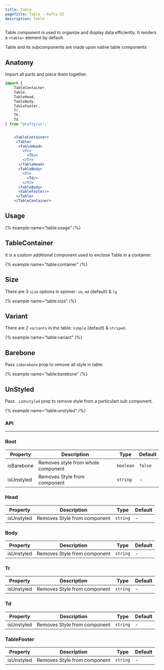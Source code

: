 ```yaml
---
title: Table
pageTitle: Table - Rafty UI
description: Table
---
```


Table component is used to organize and display data efficiently. It renders a `<table>` element by default.

Table and its subcomponents are made upon native table components

## Anatomy

Import all parts and piece them together.

```jsx
import {
    TableContainer,
    Table,
    TableHead,
    TableBody,
    TableFooter,
    Tr,
    Th,
    Td
} from "@rafty/ui";


    <TableContainer>
     <Table>
      <TableHead>
        <Tr>
          <Th/>
        </Tr>
      </TableHead>
      <TableBody>
        <Tr>
          <Td/>
        </Tr>
      <TableBody>
      <TableFooter/>
     </Table>
    </TableContainer>

```

## Usage

{% example name="table:usage" /%}

## TableContainer

It is a custom additional component used to enclose Table in a container.

{% example name="table:container" /%}

## Size

There are 3 `size` options in spinner: `sm`, `md` (default) & `lg`

{% example name="table:size" /%}

## Variant

There are 2 `variants` in the table: `simple` (default) & `striped`.

{% example name="table:variant" /%}

## Barebone

Pass `isBarebone` prop to remove all style in table.

{% example name="table:barebone" /%}

## UnStyled

Pass ` isUnstyled` prop to remove style from a particulart sub component.

{% example name="table:unstyled" /%}

### API

---

### Root

| Property   | Description                        | Type      | Default |
| ---------- | ---------------------------------- | --------- | ------- |
| isBarebone | Removes style from whole component | `boolean` | `false` |
| isUnstyled | Removes Style from component       | `string`  | -       |

### Head

| Property   | Description                  | Type     | Default |
| ---------- | ---------------------------- | -------- | ------- |
| isUnstyled | Removes Style from component | `string` | -       |

### Body

| Property   | Description                  | Type     | Default |
| ---------- | ---------------------------- | -------- | ------- |
| isUnstyled | Removes Style from component | `string` | -       |

### Tr

| Property   | Description                  | Type     | Default |
| ---------- | ---------------------------- | -------- | ------- |
| isUnstyled | Removes Style from component | `string` | -       |

### Td

| Property   | Description                  | Type     | Default |
| ---------- | ---------------------------- | -------- | ------- |
| isUnstyled | Removes Style from component | `string` | -       |

### TableFooter

| Property   | Description                  | Type     | Default |
| ---------- | ---------------------------- | -------- | ------- |
| isUnstyled | Removes Style from component | `string` | -       |
